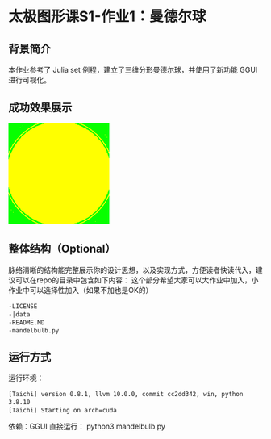 # 太极图形课S1-作业1：曼德尔球

## 背景简介
本作业参考了 Julia set 例程，建立了三维分形曼德尔球，并使用了新功能 GGUI 进行可视化。

## 成功效果展示

![fractal demo](./data/mandelbulb.gif)
## 整体结构（Optional）
脉络清晰的结构能完整展示你的设计思想，以及实现方式，方便读者快读代入，建议可以在repo的目录中包含如下内容：
这个部分希望大家可以大作业中加入，小作业中可以选择性加入（如果不加也是OK的）
```
-LICENSE
-|data
-README.MD
-mandelbulb.py
```

## 运行方式
运行环境：
```
[Taichi] version 0.8.1, llvm 10.0.0, commit cc2dd342, win, python 3.8.10
[Taichi] Starting on arch=cuda
```
依赖：GGUI
直接运行： python3 mandelbulb.py
